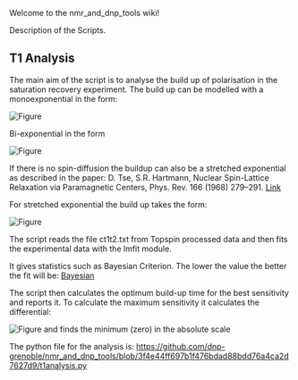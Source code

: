 Welcome to the nmr_and_dnp_tools wiki!

Description of the Scripts.

## T1 Analysis

The main aim of the script is to analyse the build up of polarisation in the saturation recovery experiment.
The build up can be modelled with a monoexponential in the form:

![Figure](https://latex.codecogs.com/svg.image?I(t)&space;=&space;I_0&space;(1-\exp(-t/T_1))&space;)

Bi-exponential in the form

![Figure](https://latex.codecogs.com/svg.image?I(t)&space;=&space;I_{0,a}&space;(1-\exp(-t/T_{1,a}))&space;&plus;&space;I_{0,b}&space;(1-\exp(-t/T_{1,b}))&space;&space;)

If there is no spin-diffusion the buildup can also be a stretched exponential as described in the paper:
D. Tse, S.R. Hartmann, Nuclear Spin-Lattice Relaxation via Paramagnetic Centers, Phys. Rev. 166 (1968) 279–291. [Link](https://doi.org/10.1103/PhysRev.166.279.)

For stretched exponential the build up takes the form:

![Figure](https://latex.codecogs.com/svg.image?I(t)&space;=&space;I_0(1-\exp(-t/T_1)^\beta))

The script reads the file ct1t2.txt from Topspin processed data and then fits the experimental data with the lmfit module.

It gives statistics such as Bayesian Criterion. The lower the value the better the fit will be:
[Bayesian](https://en.wikipedia.org/wiki/Bayesian_information_criterion)

The script then calculates the optimum build-up time for the best sensitivity and reports it.
To calculate the maximum sensitivity it calculates the differential:

![Figure](https://latex.codecogs.com/svg.image?\frac{dI(t)}{dt}) 
and finds the minimum (zero) in the absolute scale

The python file for the analysis is:
https://github.com/dnp-grenoble/nmr_and_dnp_tools/blob/3f4e44ff697b1f476bdad88bdd76a4ca2d7627d9/t1analysis.py
